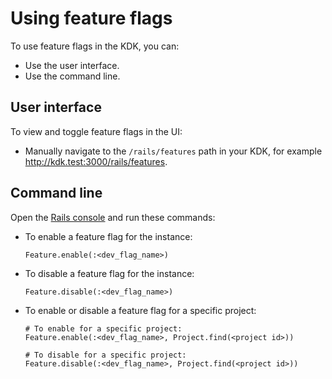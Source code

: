 # Using feature flags

To use feature flags in the KDK, you can:

- Use the user interface.
- Use the command line.

## User interface

To view and toggle feature flags in the UI:

- Manually navigate to the `/rails/features` path in your KDK, for example <http://kdk.test:3000/rails/features>.

## Command line

Open the [Rails console](rails_console.md) and run these commands:

- To enable a feature flag for the instance:

  ```shell
  Feature.enable(:<dev_flag_name>)
  ```

- To disable a feature flag for the instance:

  ```shell
  Feature.disable(:<dev_flag_name>)
  ```

- To enable or disable a feature flag for a specific project:

  ```shell
  # To enable for a specific project:
  Feature.enable(:<dev_flag_name>, Project.find(<project id>))

  # To disable for a specific project:
  Feature.disable(:<dev_flag_name>, Project.find(<project id>))
  ```
